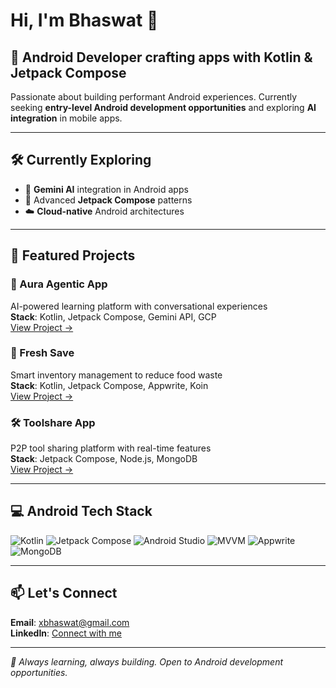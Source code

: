 # Hi, I'm Bhaswat 👋
## 📱 Android Developer crafting apps with Kotlin & Jetpack Compose

Passionate about building performant Android experiences. Currently seeking **entry-level Android development opportunities** and exploring **AI integration** in mobile apps.

---

## 🛠️ Currently Exploring
- 🤖 **Gemini AI** integration in Android apps
- 📱 Advanced **Jetpack Compose** patterns  
- ☁️ **Cloud-native** Android architectures

---

## 🎯 Featured Projects

### 🚀 Aura Agentic App
AI-powered learning platform with conversational experiences  
**Stack**: Kotlin, Jetpack Compose, Gemini API, GCP  
[View Project →](https://github.com/THORzero9/aura-agentic-app)

### 🍏 Fresh Save
Smart inventory management to reduce food waste  
**Stack**: Kotlin, Jetpack Compose, Appwrite, Koin  
[View Project →](https://github.com/THORzero9/toolshare)

### 🛠️ Toolshare App  
P2P tool sharing platform with real-time features  
**Stack**: Jetpack Compose, Node.js, MongoDB  
[View Project →](https://github.com/THORzero9/Fresh_Save)

---

## 💻 Android Tech Stack

![Kotlin](https://img.shields.io/badge/Kotlin-7F52FF?style=flat&logo=kotlin&logoColor=white)
![Jetpack Compose](https://img.shields.io/badge/Jetpack%20Compose-4285F4?style=flat&logo=jetpackcompose&logoColor=white)
![Android Studio](https://img.shields.io/badge/Android%20Studio-3DDC84?style=flat&logo=androidstudio&logoColor=white)
![MVVM](https://img.shields.io/badge/MVVM-FF6B6B?style=flat&logo=android&logoColor=white)
![Appwrite](https://img.shields.io/badge/Appwrite-FD366E?style=flat&logo=appwrite&logoColor=white)
![MongoDB](https://img.shields.io/badge/MongoDB-47A248?style=flat&logo=mongodb&logoColor=white)

---

## 📫 Let's Connect
**Email**: xbhaswat@gmail.com  
**LinkedIn**: [Connect with me](https://www.linkedin.com/in/bhaswatgogoi/)

---
*🌱 Always learning, always building. Open to Android development opportunities.*
